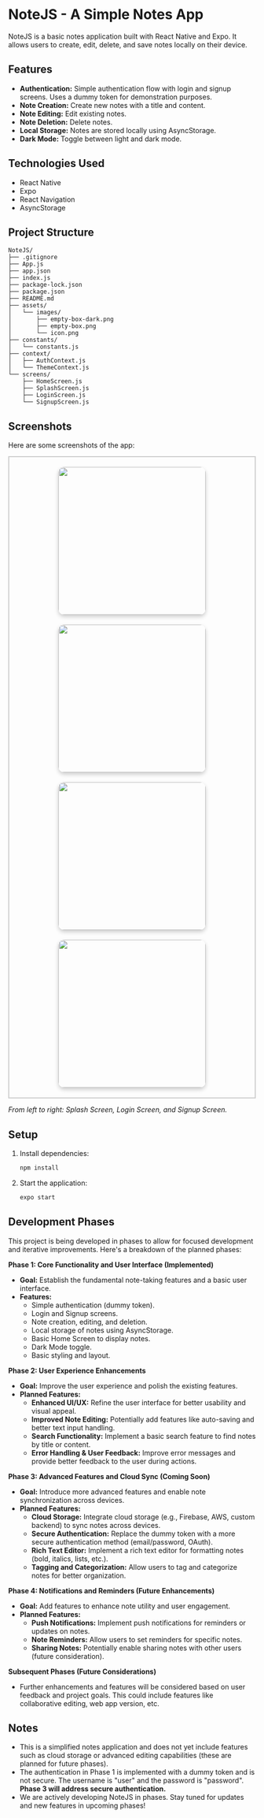 
# NoteJS - A Simple Notes App

NoteJS is a basic notes application built with React Native and Expo. It allows users to create, edit, delete, and save notes locally on their device.

## Features

*   **Authentication:** Simple authentication flow with login and signup screens. Uses a dummy token for demonstration purposes.
*   **Note Creation:** Create new notes with a title and content.
*   **Note Editing:** Edit existing notes.
*   **Note Deletion:** Delete notes.
*   **Local Storage:** Notes are stored locally using AsyncStorage.
*   **Dark Mode:** Toggle between light and dark mode.

## Technologies Used

*   React Native
*   Expo
*   React Navigation
*   AsyncStorage

## Project Structure

```
NoteJS/
├── .gitignore
├── App.js
├── app.json
├── index.js
├── package-lock.json
├── package.json
├── README.md
├── assets/
│   └── images/
│       ├── empty-box-dark.png
│       ├── empty-box.png
│       └── icon.png
├── constants/
│   └── constants.js
├── context/
│   ├── AuthContext.js
│   └── ThemeContext.js
└── screens/
    ├── HomeScreen.js
    ├── SplashScreen.js
    ├── LoginScreen.js
    └── SignupScreen.js

```

## Screenshots

Here are some screenshots of the app:

<div style="display: flex; flex-wrap: wrap; justify-content: center; gap: 20px; padding: 20px; border: 2px solid #ccc;">
  <img src="assets/images/apps/SplashScreen.png" width="300"
       style="border-radius: 12px; box-shadow: 0 4px 8px rgba(0,0,0,0.2);" />
  <img src="assets/images/apps/LoginScreen.png" width="300"
       style="border-radius: 12px; box-shadow: 0 4px 8px rgba(0,0,0,0.2);" />
  <img src="assets/images/apps/SignUpScreen.png" width="300"
       style="border-radius: 12px; box-shadow: 0 4px 8px rgba(0,0,0,0.2);" />
  <img src="assets/images/apps/HomeScreen.png" width="300"
       style="border-radius: 12px; box-shadow: 0 4px 8px rgba(0,0,0,0.2);" />
</div>

*From left to right: Splash Screen, Login Screen, and Signup Screen.*

## Setup

1.  Install dependencies:

    ```bash
    npm install
    ```

2.  Start the application:

    ```bash
    expo start
    ```

## Development Phases

This project is being developed in phases to allow for focused development and iterative improvements. Here's a breakdown of the planned phases:

**Phase 1: Core Functionality and User Interface (Implemented)**

*   **Goal:** Establish the fundamental note-taking features and a basic user interface.
*   **Features:**
    *   Simple authentication (dummy token).
    *   Login and Signup screens.
    *   Note creation, editing, and deletion.
    *   Local storage of notes using AsyncStorage.
    *   Basic Home Screen to display notes.
    *   Dark Mode toggle.
    *   Basic styling and layout.

**Phase 2: User Experience Enhancements**

*   **Goal:** Improve the user experience and polish the existing features.
*   **Planned Features:**
    *   **Enhanced UI/UX:** Refine the user interface for better usability and visual appeal.
    *   **Improved Note Editing:** Potentially add features like auto-saving and better text input handling.
    *   **Search Functionality:** Implement a basic search feature to find notes by title or content.
    *   **Error Handling & User Feedback:** Improve error messages and provide better feedback to the user during actions.

**Phase 3: Advanced Features and Cloud Sync (Coming Soon)**

*   **Goal:** Introduce more advanced features and enable note synchronization across devices.
*   **Planned Features:**
    *   **Cloud Storage:** Integrate cloud storage (e.g., Firebase, AWS, custom backend) to sync notes across devices.
    *   **Secure Authentication:** Replace the dummy token with a more secure authentication method (email/password, OAuth).
    *   **Rich Text Editor:** Implement a rich text editor for formatting notes (bold, italics, lists, etc.).
    *   **Tagging and Categorization:** Allow users to tag and categorize notes for better organization.

**Phase 4: Notifications and Reminders (Future Enhancements)**

*   **Goal:** Add features to enhance note utility and user engagement.
*   **Planned Features:**
    *   **Push Notifications:** Implement push notifications for reminders or updates on notes.
    *   **Note Reminders:** Allow users to set reminders for specific notes.
    *   **Sharing Notes:** Potentially enable sharing notes with other users (future consideration).

**Subsequent Phases (Future Considerations)**

*   Further enhancements and features will be considered based on user feedback and project goals. This could include features like collaborative editing, web app version, etc.


## Notes

*   This is a simplified notes application and does not yet include features such as cloud storage or advanced editing capabilities (these are planned for future phases).
*   The authentication in Phase 1 is implemented with a dummy token and is not secure. The username is "user" and the password is "password".  **Phase 3 will address secure authentication.**
*   We are actively developing NoteJS in phases. Stay tuned for updates and new features in upcoming phases!
